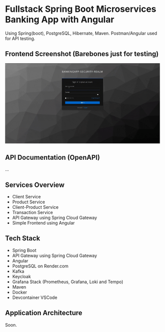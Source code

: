 # Fullstack Spring Boot Microservices Banking App with Angular

Using Spring(boot), PostgreSQL, Hibernate, Maven. Postman/Angular used for API testing.

## Frontend Screenshot (Barebones just for testing)

![FrontendnUI](frontendScreenshot.gif)

## API Documentation (OpenAPI)

...

## Services Overview

- Client Service
- Product Service
- Client-Product Service
- Transaction Service
- API Gateway using Spring Cloud Gateway
- Simple Frontend using Angular

## Tech Stack

- Spring Boot
- API Gateway using Spring Cloud Gateway
- Angular
- PostgreSQL on Render.com
- Kafka
- Keycloak
- Grafana Stack (Prometheus, Grafana, Loki and Tempo)
- Maven
- Docker
- Devcontainer VSCode

## Application Architecture

Soon.
